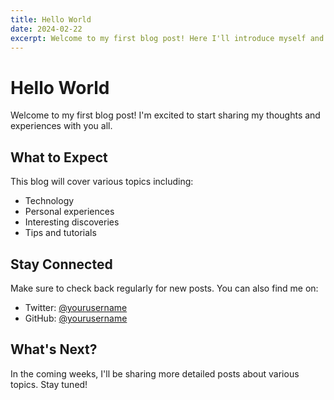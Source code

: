 ```yaml
---
title: Hello World
date: 2024-02-22
excerpt: Welcome to my first blog post! Here I'll introduce myself and talk about what you can expect from this blog.
---
```


# Hello World

Welcome to my first blog post! I'm excited to start sharing my thoughts and experiences with you all.

## What to Expect

This blog will cover various topics including:

- Technology
- Personal experiences
- Interesting discoveries
- Tips and tutorials

## Stay Connected

Make sure to check back regularly for new posts. You can also find me on:

- Twitter: [@yourusername](https://twitter.com/yourusername)
- GitHub: [@yourusername](https://github.com/yourusername)

## What's Next?

In the coming weeks, I'll be sharing more detailed posts about various topics. Stay tuned! 